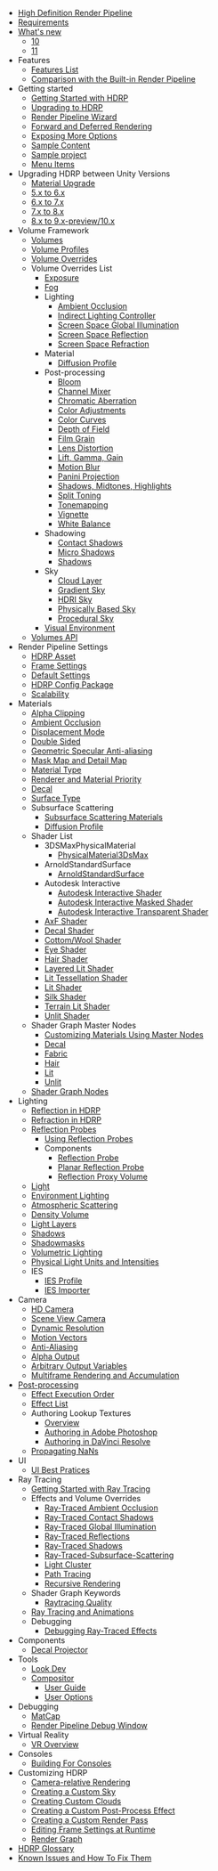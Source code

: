 * [High Definition Render Pipeline](index.md)
* [Requirements](System-Requirements.md)
* [What's new](whats-new.md)
  * [10](whats-new-10.md)
  * [11](whats-new-11.md)
* Features
  * [Features List](HDRP-Features.md)
  * [Comparison with the Built-in Render Pipeline](Feature-Comparison.md)
* Getting started
  * [Getting Started with HDRP](Getting-started-with-HDRP.md)
  * [Upgrading to HDRP](Upgrading-To-HDRP.md)
  * [Render Pipeline Wizard](Render-Pipeline-Wizard.md)
  * [Forward and Deferred Rendering](Forward-And-Deferred-Rendering.md)
  * [Exposing More Options](More-Options.md)
  * [Sample Content](HDRP-Sample-Content.md)
  * [Sample project](HDRP-Sample-Projects.md)
  * [Menu Items](Menu-Items.md)
* Upgrading HDRP between Unity Versions
  * [Material Upgrade](Material-Upgrade.md)
  * [5.x to 6.x](Upgrading-from-2019.1-to-2019.2.md)
  * [6.x to 7.x](Upgrading-from-2019.2-to-2019.3.md)
  * [7.x to 8.x](Upgrading-from-2019.3-to-2020.1.md)
  * [8.x to 9.x-preview/10.x](Upgrading-from-2020.1-to-2020.2.md)
* Volume Framework
  * [Volumes](Volumes.md)
  * [Volume Profiles](Volume-Profile.md)
  * [Volume Overrides](Volume-Components.md)
  * Volume Overrides List
    * [Exposure](Override-Exposure.md)
    * [Fog](Override-Fog.md)
    * Lighting
      * [Ambient Occlusion](Override-Ambient-Occlusion.md)
      * [Indirect Lighting Controller](Override-Indirect-Lighting-Controller.md)
      * [Screen Space Global Illumination](Override-Screen-Space-GI.md)
      * [Screen Space Reflection](Override-Screen-Space-Reflection.md)
      * [Screen Space Refraction](Override-Screen-Space-Refraction.md)
    * Material
      * [Diffusion Profile](Override-Diffusion-Profile.md)
    * Post-processing
      * [Bloom](Post-Processing-Bloom.md)
      * [Channel Mixer](Post-Processing-Channel-Mixer.md)
      * [Chromatic Aberration](Post-Processing-Chromatic-Aberration.md)
      * [Color Adjustments](Post-Processing-Color-Adjustments.md)
      * [Color Curves](Post-Processing-Color-Curves.md)
      * [Depth of Field](Post-Processing-Depth-of-Field.md)
      * [Film Grain](Post-Processing-Film-Grain.md)
      * [Lens Distortion](Post-Processing-Lens-Distortion.md)
      * [Lift, Gamma, Gain](Post-Processing-Lift-Gamma-Gain.md)
      * [Motion Blur](Post-Processing-Motion-Blur.md)
      * [Panini Projection](Post-Processing-Panini-Projection.md)
      * [Shadows, Midtones, Highlights](Post-Processing-Shadows-Midtones-Highlights.md)
      * [Split Toning](Post-Processing-Split-Toning.md)
      * [Tonemapping](Post-Processing-Tonemapping.md)
      * [Vignette](Post-Processing-Vignette.md)
      * [White Balance](Post-Processing-White-Balance.md)
    * Shadowing
      * [Contact Shadows](Override-Contact-Shadows.md)
      * [Micro Shadows](Override-Micro-Shadows.md)
      * [Shadows](Override-Shadows.md)
    * Sky
      * [Cloud Layer](Override-Cloud-Layer.md)
      * [Gradient Sky](Override-Gradient-Sky.md)
      * [HDRI Sky](Override-HDRI-Sky.md)
      * [Physically Based Sky](Override-Physically-Based-Sky.md)
      * [Procedural Sky](Override-Procedural-Sky.md)
    * [Visual Environment](Override-Visual-Environment.md)
  * [Volumes API](Volumes-API.md)
* Render Pipeline Settings
  * [HDRP Asset](HDRP-Asset.md)
  * [Frame Settings](Frame-Settings.md)
  * [Default Settings](Default-Settings-Window.md)
  * [HDRP Config Package](HDRP-Config-Package.md)
  * [Scalability](Scalability-Manual.md)
* Materials
  * [Alpha Clipping](Alpha-Clipping.md)
  * [Ambient Occlusion](Ambient-Occlusion.md)
  * [Displacement Mode](Displacement-Mode.md)
  * [Double Sided](Double-Sided.md)
  * [Geometric Specular Anti-aliasing](Geometric-Specular-Anti-Aliasing.md)
  * [Mask Map and Detail Map](Mask-Map-and-Detail-Map.md)
  * [Material Type](Material-Type.md)
  * [Renderer and Material Priority](Renderer-And-Material-Priority.md)
  * [Decal](Decal.md)
  * [Surface Type](Surface-Type.md)
  * Subsurface Scattering
    * [Subsurface Scattering Materials](Subsurface-Scattering.md)
    * [Diffusion Profile](Diffusion-Profile.md)
  * Shader List
    * 3DSMaxPhysicalMaterial
      * [PhysicalMaterial3DsMax](3ds-physical-shader)
    * ArnoldStandardSurface
      * [ArnoldStandardSurface](arnold-standard-surface-shader)
    * Autodesk Interactive
      * [Autodesk Interactive Shader](Autodesk-Interactive-Shader.md)
      * [Autodesk Interactive Masked Shader](Autodesk-Interactive-Shader-Masked.md)
      * [Autodesk Interactive Transparent Shader](Autodesk-Interactive-Shader-Transparent.md)
    * [AxF Shader](AxF-Shader.md)
    * [Decal Shader](Decal-Shader.md)
    * [Cottom/Wool Shader](cotton-wool-shader.md)
    * [Eye Shader](eye-shader.md)
    * [Hair Shader](hair-shader.md)
    * [Layered Lit Shader](Layered-Lit-Shader.md)
    * [Lit Tessellation Shader](Lit-Tessellation-Shader.md)
    * [Lit Shader](Lit-Shader.md)
    * [Silk Shader](silk-shader.md)
    * [Terrain Lit Shader](Terrain-Lit-Shader.md)
    * [Unlit Shader](Unlit-Shader.md)
  * Shader Graph Master Nodes
    * [Customizing Materials Using Master Nodes](Customizing-HDRP-materials-with-Shader-Graph.md)
    * [Decal](Master-Node-Decal.md)
    * [Fabric](Master-Node-Fabric.md)
    * [Hair](Master-Node-Hair.md)
    * [Lit](Master-Node-Lit.md)
    * [Unlit](Master-Node-Unlit.md)
  * [Shader Graph Nodes](Shader-Graph-Nodes.md)
* Lighting
  * [Reflection in HDRP](Reflection-in-HDRP.md)
  * [Refraction in HDRP](Refraction-in-HDRP.md)
  * [Reflection Probes](Reflection-Probes-Intro.md)
    * [Using Reflection Probes](Reflection-Probe-Usage.md)
    * Components
      * [Reflection Probe](Reflection-Probe.md)
      * [Planar Reflection Probe](Planar-Reflection-Probe.md)
      * [Reflection Proxy Volume](Reflection-Proxy-Volume.md)
  * [Light](Light-Component.md)
  * [Environment Lighting](Environment-Lighting.md)
  * [Atmospheric Scattering](Atmospheric-Scattering.md)
  * [Density Volume](Density-Volume.md)
  * [Light Layers](Light-Layers.md)
  * [Shadows](Shadows-in-HDRP.md)
  * [Shadowmasks](Lighting-Mode-Shadowmask.md)
  * [Volumetric Lighting](Volumetric-Lighting.md)
  * [Physical Light Units and Intensities](Physical-Light-Units.md)
  * IES
    * [IES Profile](IES-Profile.md)
    * [IES Importer](IES-Importer.md)
* Camera
  * [HD Camera](HDRP-Camera.md)
  * [Scene View Camera](Scene-View-Camera.md)
  * [Dynamic Resolution](Dynamic-Resolution.md)
  * [Motion Vectors](Motion-Vectors.md)
  * [Anti-Aliasing](Anti-Aliasing.md)
  * [Alpha Output](Alpha-Output.md)
  * [Arbitrary Output Variables](AOVs.md)
  * [Multiframe Rendering and Accumulation](Accumulation.md)
* [Post-processing](Post-Processing-Main.md)
  * [Effect Execution Order](Post-Processing-Execution-Order.md)
  * [Effect List](post-processing-effect-list.md)
  * Authoring Lookup Textures
    * [Overview](Authoring-LUTs.md)
    * [Authoring in Adobe Photoshop](LUT-Authoring-Photoshop.md)
    * [Authoring in DaVinci Resolve](LUT-Authoring-Resolve.md)
  * [Propagating NaNs](Post-Processing-Propagating-NaNs.md)
* UI
  * [UI Best Pratices](UI-Best-Practices.md)
* Ray Tracing
  * [Getting Started with Ray Tracing](Ray-Tracing-Getting-Started.md)
  * Effects and Volume Overrides
    * [Ray-Traced Ambient Occlusion](Ray-Traced-Ambient-Occlusion.md)
    * [Ray-Traced Contact Shadows](Ray-Traced-Contact-Shadows.md)
    * [Ray-Traced Global Illumination](Ray-Traced-Global-Illumination.md)
    * [Ray-Traced Reflections](Ray-Traced-Reflections.md)
    * [Ray-Traced Shadows](Ray-Traced-Shadows.md)
    * [Ray-Traced-Subsurface-Scattering](Ray-Traced-Subsurface-Scattering.md)
    * [Light Cluster](Ray-Tracing-Light-Cluster.md)
    * [Path Tracing](Ray-Tracing-Path-Tracing.md)
    * [Recursive Rendering](Ray-Tracing-Recursive-Rendering.md)
  * Shader Graph Keywords
    * [Raytracing Quality](SGNode-Raytracing-Quality.md)
  * [Ray Tracing and Animations](Ray-Tracing-Animations.md)
  * Debugging
    * [Debugging Ray-Traced Effects](Ray-Tracing-Debug.md)
* Components
  * [Decal Projector](Decal-Projector.md)
* Tools
  * [Look Dev](Look-Dev.md)
  * [Compositor](Compositor-Main.md)
    * [User Guide](Compositor-User-Guide.md)
    * [User Options](Compositor-User-Options.md)
* Debugging
  * [MatCap](MatCap.md)
  * [Render Pipeline Debug Window](Render-Pipeline-Debug-Window.md)
* Virtual Reality
  * [VR Overview](VR-Overview.md)
* Consoles
  * [Building For Consoles](Building-For-Consoles.md)
* Customizing HDRP
  * [Camera-relative Rendering](Camera-Relative-Rendering.md)
  * [Creating a Custom Sky](Creating-a-Custom-Sky.md)
  * [Creating Custom Clouds](Creating-Custom-Clouds.md)
  * [Creating a Custom Post-Process Effect](Custom-Post-Process.md)
  * [Creating a Custom Render Pass](Custom-Pass.md)
  * [Editing Frame Settings at Runtime](Frame-Settings-API.md)
  * [Render Graph](render-graph.md)
* [HDRP Glossary](Glossary.md)
* [Known Issues and How To Fix Them](Known-Issues.md)
